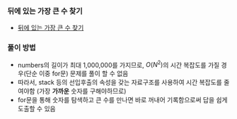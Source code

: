 ### 뒤에 있는 가장 큰 수 찾기
- [뒤에 있는 가장 큰 수 찾기](https://school.programmers.co.kr/learn/courses/30/lessons/154539)
### 풀이 방법
- numbers의 길이가 최대 1,000,000를 가지므로, $O(N^2)$의 시간 복잡도를 가질 경우(단순 이중 for문) 문제를 풀이 할 수 없음
- 따라서, stack 등의 선입후출의 속성을 갖는 자료구조를 사용하여 시간 복잡도를 줄여야함 (가장 **가까운** 숫자를 구해야하므로)
- for문을 통해 숫자를 탐색하고 큰 수를 만나면 바로 꺼내어 기록함으로써 답을 쉽게 도출할 수 있음